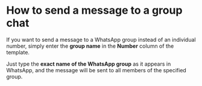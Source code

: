 # How to send a message to a group chat

If you want to send a message to a WhatsApp group instead of an individual number, simply enter the **group name** in the **Number** column of the template.

Just type the **exact name of the WhatsApp group** as it appears in WhatsApp, and the message will be sent to all members of the specified group.
